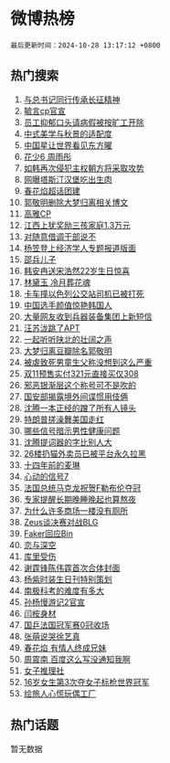 # 微博热榜

`最后更新时间：2024-10-28 13:17:12 +0800`

## 热门搜索

1. [与总书记同行传承长征精神](https://m.weibo.cn/search?containerid=100103type%3D1%26t%3D10%26q%3D%23%E4%B8%8E%E6%80%BB%E4%B9%A6%E8%AE%B0%E5%90%8C%E8%A1%8C%E4%BC%A0%E6%89%BF%E9%95%BF%E5%BE%81%E7%B2%BE%E7%A5%9E%23&stream_entry_id=51&isnewpage=1&extparam=seat%3D1%26cate%3D10103%26stream_entry_id%3D51%26pos%3D0%26filter_type%3Drealtimehot%26q%3D%2523%25E4%25B8%258E%25E6%2580%25BB%25E4%25B9%25A6%25E8%25AE%25B0%25E5%2590%258C%25E8%25A1%258C%25E4%25BC%25A0%25E6%2589%25BF%25E9%2595%25BF%25E5%25BE%2581%25E7%25B2%25BE%25E7%25A5%259E%2523%26dgr%3D0%26c_type%3D51%26display_time%3D1730092631%26pre_seqid%3D173009263137201304411109)
1. [毓言cp官宣](https://m.weibo.cn/search?containerid=100103type%3D1%26t%3D10%26q%3D%23%E6%AF%93%E8%A8%80cp%E5%AE%98%E5%AE%A3%23&stream_entry_id=31&isnewpage=1&extparam=seat%3D1%26realpos%3D1%26stream_entry_id%3D31%26pos%3D0%26lcate%3D5001%26flag%3D1%26band_rank%3D1%26cate%3D5001%26filter_type%3Drealtimehot%26q%3D%2523%25E6%25AF%2593%25E8%25A8%2580cp%25E5%25AE%2598%25E5%25AE%25A3%2523%26dgr%3D0%26c_type%3D31%26display_time%3D1730092631%26pre_seqid%3D173009263137201304411109)
1. [员工抑郁口头请病假被按旷工开除](https://m.weibo.cn/search?containerid=100103type%3D1%26t%3D10%26q%3D%23%E5%91%98%E5%B7%A5%E6%8A%91%E9%83%81%E5%8F%A3%E5%A4%B4%E8%AF%B7%E7%97%85%E5%81%87%E8%A2%AB%E6%8C%89%E6%97%B7%E5%B7%A5%E5%BC%80%E9%99%A4%23&stream_entry_id=31&isnewpage=1&extparam=seat%3D1%26realpos%3D2%26stream_entry_id%3D31%26pos%3D1%26lcate%3D5001%26flag%3D2%26band_rank%3D2%26cate%3D5001%26filter_type%3Drealtimehot%26q%3D%2523%25E5%2591%2598%25E5%25B7%25A5%25E6%258A%2591%25E9%2583%2581%25E5%258F%25A3%25E5%25A4%25B4%25E8%25AF%25B7%25E7%2597%2585%25E5%2581%2587%25E8%25A2%25AB%25E6%258C%2589%25E6%2597%25B7%25E5%25B7%25A5%25E5%25BC%2580%25E9%2599%25A4%2523%26dgr%3D0%26c_type%3D31%26display_time%3D1730092631%26pre_seqid%3D173009263137201304411109)
1. [中式美学与秋景的适配度](https://m.weibo.cn/search?containerid=100103type%3D1%26t%3D10%26q%3D%23%E4%B8%AD%E5%BC%8F%E7%BE%8E%E5%AD%A6%E4%B8%8E%E7%A7%8B%E6%99%AF%E7%9A%84%E9%80%82%E9%85%8D%E5%BA%A6%23&stream_entry_id=31&isnewpage=1&extparam=seat%3D1%26realpos%3D3%26stream_entry_id%3D31%26pos%3D2%26lcate%3D5001%26flag%3D0%26band_rank%3D3%26cate%3D5001%26filter_type%3Drealtimehot%26q%3D%2523%25E4%25B8%25AD%25E5%25BC%258F%25E7%25BE%258E%25E5%25AD%25A6%25E4%25B8%258E%25E7%25A7%258B%25E6%2599%25AF%25E7%259A%2584%25E9%2580%2582%25E9%2585%258D%25E5%25BA%25A6%2523%26dgr%3D0%26c_type%3D31%26display_time%3D1730092631%26pre_seqid%3D173009263137201304411109)
1. [中国星让世界看见东方曜](https://m.weibo.cn/search?containerid=100103type%3D1%26t%3D10%26q%3D%23%E4%B8%AD%E5%9B%BD%E6%98%9F%E8%AE%A9%E4%B8%96%E7%95%8C%E7%9C%8B%E8%A7%81%E4%B8%9C%E6%96%B9%E6%9B%9C%23&stream_entry_id=31&isnewpage=1&extparam=seat%3D1%26adid%3D261032%26cate%3D5001%26topic_ad%3D1%26stream_entry_id%3D31%26pos%3D3%26lcate%3D5001%26band_rank%3D4%26q%3D%2523%25E4%25B8%25AD%25E5%259B%25BD%25E6%2598%259F%25E8%25AE%25A9%25E4%25B8%2596%25E7%2595%258C%25E7%259C%258B%25E8%25A7%2581%25E4%25B8%259C%25E6%2596%25B9%25E6%259B%259C%2523%26filter_type%3Drealtimehot%26is_ad_pos%3D1%26dgr%3D0%26c_type%3D31%26display_time%3D1730092631%26pre_seqid%3D173009263137201304411109)
1. [花少6 周雨彤](https://m.weibo.cn/search?containerid=100103type%3D1%26t%3D10%26q%3D%E8%8A%B1%E5%B0%916+%E5%91%A8%E9%9B%A8%E5%BD%A4&stream_entry_id=31&isnewpage=1&extparam=seat%3D1%26realpos%3D4%26stream_entry_id%3D31%26pos%3D4%26lcate%3D5001%26flag%3D2%26band_rank%3D4%26cate%3D5001%26filter_type%3Drealtimehot%26q%3D%25E8%258A%25B1%25E5%25B0%25916%2520%25E5%2591%25A8%25E9%259B%25A8%25E5%25BD%25A4%26dgr%3D0%26c_type%3D31%26display_time%3D1730092631%26pre_seqid%3D173009263137201304411109)
1. [如韩再次侵犯主权朝方将采取攻势](https://m.weibo.cn/search?containerid=100103type%3D1%26t%3D10%26q%3D%23%E5%A6%82%E9%9F%A9%E5%86%8D%E6%AC%A1%E4%BE%B5%E7%8A%AF%E4%B8%BB%E6%9D%83%E6%9C%9D%E6%96%B9%E5%B0%86%E9%87%87%E5%8F%96%E6%94%BB%E5%8A%BF%23&stream_entry_id=31&isnewpage=1&extparam=seat%3D1%26realpos%3D5%26stream_entry_id%3D31%26pos%3D5%26lcate%3D5001%26flag%3D1%26band_rank%3D5%26cate%3D5001%26filter_type%3Drealtimehot%26q%3D%2523%25E5%25A6%2582%25E9%259F%25A9%25E5%2586%258D%25E6%25AC%25A1%25E4%25BE%25B5%25E7%258A%25AF%25E4%25B8%25BB%25E6%259D%2583%25E6%259C%259D%25E6%2596%25B9%25E5%25B0%2586%25E9%2587%2587%25E5%258F%2596%25E6%2594%25BB%25E5%258A%25BF%2523%26dgr%3D0%26c_type%3D31%26display_time%3D1730092631%26pre_seqid%3D173009263137201304411109)
1. [网曝塔斯汀汉堡吃出生肉](https://m.weibo.cn/search?containerid=100103type%3D1%26t%3D10%26q%3D%23%E7%BD%91%E6%9B%9D%E5%A1%94%E6%96%AF%E6%B1%80%E6%B1%89%E5%A0%A1%E5%90%83%E5%87%BA%E7%94%9F%E8%82%89%23&stream_entry_id=31&isnewpage=1&extparam=seat%3D1%26realpos%3D6%26stream_entry_id%3D31%26pos%3D6%26lcate%3D5001%26flag%3D2%26band_rank%3D6%26cate%3D5001%26filter_type%3Drealtimehot%26q%3D%2523%25E7%25BD%2591%25E6%259B%259D%25E5%25A1%2594%25E6%2596%25AF%25E6%25B1%2580%25E6%25B1%2589%25E5%25A0%25A1%25E5%2590%2583%25E5%2587%25BA%25E7%2594%259F%25E8%2582%2589%2523%26dgr%3D0%26c_type%3D31%26display_time%3D1730092631%26pre_seqid%3D173009263137201304411109)
1. [春花焰超话团建](https://m.weibo.cn/search?containerid=100103type%3D1%26t%3D10%26q%3D%23%E6%98%A5%E8%8A%B1%E7%84%B0%E8%B6%85%E8%AF%9D%E5%9B%A2%E5%BB%BA%23&stream_entry_id=31&isnewpage=1&extparam=seat%3D1%26adid%3D261075%26cate%3D5001%26stream_entry_id%3D31%26pos%3D7%26lcate%3D5001%26band_rank%3D7%26q%3D%2523%25E6%2598%25A5%25E8%258A%25B1%25E7%2584%25B0%25E8%25B6%2585%25E8%25AF%259D%25E5%259B%25A2%25E5%25BB%25BA%2523%26filter_type%3Drealtimehot%26is_ad_pos%3D1%26dgr%3D0%26c_type%3D31%26display_time%3D1730092631%26pre_seqid%3D173009263137201304411109)
1. [郭敬明删除大梦归离相关博文](https://m.weibo.cn/search?containerid=100103type%3D1%26t%3D10%26q%3D%23%E9%83%AD%E6%95%AC%E6%98%8E%E5%88%A0%E9%99%A4%E5%A4%A7%E6%A2%A6%E5%BD%92%E7%A6%BB%E7%9B%B8%E5%85%B3%E5%8D%9A%E6%96%87%23&stream_entry_id=31&isnewpage=1&extparam=seat%3D1%26realpos%3D7%26stream_entry_id%3D31%26pos%3D8%26lcate%3D5001%26flag%3D2%26band_rank%3D7%26cate%3D5001%26filter_type%3Drealtimehot%26q%3D%2523%25E9%2583%25AD%25E6%2595%25AC%25E6%2598%258E%25E5%2588%25A0%25E9%2599%25A4%25E5%25A4%25A7%25E6%25A2%25A6%25E5%25BD%2592%25E7%25A6%25BB%25E7%259B%25B8%25E5%2585%25B3%25E5%258D%259A%25E6%2596%2587%2523%26dgr%3D0%26c_type%3D31%26display_time%3D1730092631%26pre_seqid%3D173009263137201304411109)
1. [高雅CP](https://m.weibo.cn/search?containerid=100103type%3D1%26t%3D10%26q%3D%E9%AB%98%E9%9B%85CP&stream_entry_id=31&isnewpage=1&extparam=seat%3D1%26realpos%3D8%26stream_entry_id%3D31%26pos%3D9%26lcate%3D5001%26flag%3D1%26band_rank%3D8%26cate%3D5001%26filter_type%3Drealtimehot%26q%3D%25E9%25AB%2598%25E9%259B%2585CP%26dgr%3D0%26c_type%3D31%26display_time%3D1730092631%26pre_seqid%3D173009263137201304411109)
1. [江西上犹奖励三孩家庭1.3万元](https://m.weibo.cn/search?containerid=100103type%3D1%26t%3D10%26q%3D%23%E6%B1%9F%E8%A5%BF%E4%B8%8A%E7%8A%B9%E5%A5%96%E5%8A%B1%E4%B8%89%E5%AD%A9%E5%AE%B6%E5%BA%AD1.3%E4%B8%87%E5%85%83%23&stream_entry_id=31&isnewpage=1&extparam=seat%3D1%26realpos%3D9%26stream_entry_id%3D31%26pos%3D10%26lcate%3D5001%26flag%3D1%26band_rank%3D9%26cate%3D5001%26filter_type%3Drealtimehot%26q%3D%2523%25E6%25B1%259F%25E8%25A5%25BF%25E4%25B8%258A%25E7%258A%25B9%25E5%25A5%2596%25E5%258A%25B1%25E4%25B8%2589%25E5%25AD%25A9%25E5%25AE%25B6%25E5%25BA%25AD1.3%25E4%25B8%2587%25E5%2585%2583%2523%26dgr%3D0%26c_type%3D31%26display_time%3D1730092631%26pre_seqid%3D173009263137201304411109)
1. [对随意借调干部说不](https://m.weibo.cn/search?containerid=100103type%3D1%26t%3D10%26q%3D%23%E5%AF%B9%E9%9A%8F%E6%84%8F%E5%80%9F%E8%B0%83%E5%B9%B2%E9%83%A8%E8%AF%B4%E4%B8%8D%23&stream_entry_id=31&isnewpage=1&extparam=seat%3D1%26realpos%3D10%26stream_entry_id%3D31%26pos%3D11%26lcate%3D5001%26flag%3D1%26band_rank%3D10%26cate%3D5001%26filter_type%3Drealtimehot%26q%3D%2523%25E5%25AF%25B9%25E9%259A%258F%25E6%2584%258F%25E5%2580%259F%25E8%25B0%2583%25E5%25B9%25B2%25E9%2583%25A8%25E8%25AF%25B4%25E4%25B8%258D%2523%26dgr%3D0%26c_type%3D31%26display_time%3D1730092631%26pre_seqid%3D173009263137201304411109)
1. [杨笠登上经济学人专题报道版面](https://m.weibo.cn/search?containerid=100103type%3D1%26t%3D10%26q%3D%23%E6%9D%A8%E7%AC%A0%E7%99%BB%E4%B8%8A%E7%BB%8F%E6%B5%8E%E5%AD%A6%E4%BA%BA%E4%B8%93%E9%A2%98%E6%8A%A5%E9%81%93%E7%89%88%E9%9D%A2%23&stream_entry_id=31&isnewpage=1&extparam=seat%3D1%26realpos%3D11%26stream_entry_id%3D31%26pos%3D12%26lcate%3D5001%26flag%3D1%26band_rank%3D11%26cate%3D5001%26filter_type%3Drealtimehot%26q%3D%2523%25E6%259D%25A8%25E7%25AC%25A0%25E7%2599%25BB%25E4%25B8%258A%25E7%25BB%258F%25E6%25B5%258E%25E5%25AD%25A6%25E4%25BA%25BA%25E4%25B8%2593%25E9%25A2%2598%25E6%258A%25A5%25E9%2581%2593%25E7%2589%2588%25E9%259D%25A2%2523%26dgr%3D0%26c_type%3D31%26display_time%3D1730092631%26pre_seqid%3D173009263137201304411109)
1. [邵兵儿子](https://m.weibo.cn/search?containerid=100103type%3D1%26t%3D10%26q%3D%E9%82%B5%E5%85%B5%E5%84%BF%E5%AD%90&stream_entry_id=31&isnewpage=1&extparam=seat%3D1%26realpos%3D12%26stream_entry_id%3D31%26pos%3D13%26lcate%3D5001%26flag%3D2%26band_rank%3D12%26cate%3D5001%26filter_type%3Drealtimehot%26q%3D%25E9%2582%25B5%25E5%2585%25B5%25E5%2584%25BF%25E5%25AD%2590%26dgr%3D0%26c_type%3D31%26display_time%3D1730092631%26pre_seqid%3D173009263137201304411109)
1. [韩安冉送宋浩然22岁生日惊喜](https://m.weibo.cn/search?containerid=100103type%3D1%26t%3D10%26q%3D%23%E9%9F%A9%E5%AE%89%E5%86%89%E9%80%81%E5%AE%8B%E6%B5%A9%E7%84%B622%E5%B2%81%E7%94%9F%E6%97%A5%E6%83%8A%E5%96%9C%23&stream_entry_id=31&isnewpage=1&extparam=seat%3D1%26realpos%3D13%26stream_entry_id%3D31%26pos%3D14%26lcate%3D5001%26flag%3D0%26band_rank%3D13%26cate%3D5001%26filter_type%3Drealtimehot%26q%3D%2523%25E9%259F%25A9%25E5%25AE%2589%25E5%2586%2589%25E9%2580%2581%25E5%25AE%258B%25E6%25B5%25A9%25E7%2584%25B622%25E5%25B2%2581%25E7%2594%259F%25E6%2597%25A5%25E6%2583%258A%25E5%2596%259C%2523%26dgr%3D0%26c_type%3D31%26display_time%3D1730092631%26pre_seqid%3D173009263137201304411109)
1. [林黛玉 冷月葬花魂](https://m.weibo.cn/search?containerid=100103type%3D1%26t%3D10%26q%3D%E6%9E%97%E9%BB%9B%E7%8E%89+%E5%86%B7%E6%9C%88%E8%91%AC%E8%8A%B1%E9%AD%82&stream_entry_id=31&isnewpage=1&extparam=seat%3D1%26realpos%3D14%26stream_entry_id%3D31%26pos%3D15%26lcate%3D5001%26flag%3D0%26band_rank%3D14%26cate%3D5001%26filter_type%3Drealtimehot%26q%3D%25E6%259E%2597%25E9%25BB%259B%25E7%258E%2589%2520%25E5%2586%25B7%25E6%259C%2588%25E8%2591%25AC%25E8%258A%25B1%25E9%25AD%2582%26dgr%3D0%26c_type%3D31%26display_time%3D1730092631%26pre_seqid%3D173009263137201304411109)
1. [卡车撞以色列公交站司机已被打死](https://m.weibo.cn/search?containerid=100103type%3D1%26t%3D10%26q%3D%23%E5%8D%A1%E8%BD%A6%E6%92%9E%E4%BB%A5%E8%89%B2%E5%88%97%E5%85%AC%E4%BA%A4%E7%AB%99%E5%8F%B8%E6%9C%BA%E5%B7%B2%E8%A2%AB%E6%89%93%E6%AD%BB%23&stream_entry_id=31&isnewpage=1&extparam=seat%3D1%26realpos%3D15%26stream_entry_id%3D31%26pos%3D16%26lcate%3D5001%26flag%3D0%26band_rank%3D15%26cate%3D5001%26filter_type%3Drealtimehot%26q%3D%2523%25E5%258D%25A1%25E8%25BD%25A6%25E6%2592%259E%25E4%25BB%25A5%25E8%2589%25B2%25E5%2588%2597%25E5%2585%25AC%25E4%25BA%25A4%25E7%25AB%2599%25E5%258F%25B8%25E6%259C%25BA%25E5%25B7%25B2%25E8%25A2%25AB%25E6%2589%2593%25E6%25AD%25BB%2523%26dgr%3D0%26c_type%3D31%26display_time%3D1730092631%26pre_seqid%3D173009263137201304411109)
1. [中国选手颜值惊艳韩国人](https://m.weibo.cn/search?containerid=100103type%3D1%26t%3D10%26q%3D%E4%B8%AD%E5%9B%BD%E9%80%89%E6%89%8B%E9%A2%9C%E5%80%BC%E6%83%8A%E8%89%B3%E9%9F%A9%E5%9B%BD%E4%BA%BA&stream_entry_id=31&isnewpage=1&extparam=seat%3D1%26realpos%3D16%26stream_entry_id%3D31%26pos%3D17%26lcate%3D5001%26flag%3D0%26band_rank%3D16%26cate%3D5001%26filter_type%3Drealtimehot%26q%3D%25E4%25B8%25AD%25E5%259B%25BD%25E9%2580%2589%25E6%2589%258B%25E9%25A2%259C%25E5%2580%25BC%25E6%2583%258A%25E8%2589%25B3%25E9%259F%25A9%25E5%259B%25BD%25E4%25BA%25BA%26dgr%3D0%26c_type%3D31%26display_time%3D1730092631%26pre_seqid%3D173009263137201304411109)
1. [大量网友收到兵器装备集团上新短信](https://m.weibo.cn/search?containerid=100103type%3D1%26t%3D10%26q%3D%23%E5%A4%A7%E9%87%8F%E7%BD%91%E5%8F%8B%E6%94%B6%E5%88%B0%E5%85%B5%E5%99%A8%E8%A3%85%E5%A4%87%E9%9B%86%E5%9B%A2%E4%B8%8A%E6%96%B0%E7%9F%AD%E4%BF%A1%23&stream_entry_id=31&isnewpage=1&extparam=seat%3D1%26realpos%3D17%26stream_entry_id%3D31%26pos%3D18%26lcate%3D5001%26flag%3D0%26band_rank%3D17%26cate%3D5001%26filter_type%3Drealtimehot%26q%3D%2523%25E5%25A4%25A7%25E9%2587%258F%25E7%25BD%2591%25E5%258F%258B%25E6%2594%25B6%25E5%2588%25B0%25E5%2585%25B5%25E5%2599%25A8%25E8%25A3%2585%25E5%25A4%2587%25E9%259B%2586%25E5%259B%25A2%25E4%25B8%258A%25E6%2596%25B0%25E7%259F%25AD%25E4%25BF%25A1%2523%26dgr%3D0%26c_type%3D31%26display_time%3D1730092631%26pre_seqid%3D173009263137201304411109)
1. [汪苏泷跳了APT](https://m.weibo.cn/search?containerid=100103type%3D1%26t%3D10%26q%3D%23%E6%B1%AA%E8%8B%8F%E6%B3%B7%E8%B7%B3%E4%BA%86APT%23&stream_entry_id=31&isnewpage=1&extparam=seat%3D1%26realpos%3D18%26stream_entry_id%3D31%26pos%3D19%26lcate%3D5001%26flag%3D1%26band_rank%3D18%26cate%3D5001%26filter_type%3Drealtimehot%26q%3D%2523%25E6%25B1%25AA%25E8%258B%258F%25E6%25B3%25B7%25E8%25B7%25B3%25E4%25BA%2586APT%2523%26dgr%3D0%26c_type%3D31%26display_time%3D1730092631%26pre_seqid%3D173009263137201304411109)
1. [一起听听陕北的壮阔之声](https://m.weibo.cn/search?containerid=100103type%3D1%26t%3D10%26q%3D%23%E4%B8%80%E8%B5%B7%E5%90%AC%E5%90%AC%E9%99%95%E5%8C%97%E7%9A%84%E5%A3%AE%E9%98%94%E4%B9%8B%E5%A3%B0%23&stream_entry_id=31&isnewpage=1&extparam=seat%3D1%26adid%3D260405%26realpos%3D19%26stream_entry_id%3D31%26pos%3D20%26lcate%3D5001%26flag%3D0%26band_rank%3D19%26cate%3D5001%26filter_type%3Drealtimehot%26q%3D%2523%25E4%25B8%2580%25E8%25B5%25B7%25E5%2590%25AC%25E5%2590%25AC%25E9%2599%2595%25E5%258C%2597%25E7%259A%2584%25E5%25A3%25AE%25E9%2598%2594%25E4%25B9%258B%25E5%25A3%25B0%2523%26dgr%3D0%26c_type%3D31%26display_time%3D1730092631%26pre_seqid%3D173009263137201304411109)
1. [大梦归离豆瓣除名郭敬明](https://m.weibo.cn/search?containerid=100103type%3D1%26t%3D10%26q%3D%23%E5%A4%A7%E6%A2%A6%E5%BD%92%E7%A6%BB%E8%B1%86%E7%93%A3%E9%99%A4%E5%90%8D%E9%83%AD%E6%95%AC%E6%98%8E%23&stream_entry_id=31&isnewpage=1&extparam=seat%3D1%26realpos%3D20%26stream_entry_id%3D31%26pos%3D21%26lcate%3D5001%26flag%3D0%26band_rank%3D20%26cate%3D5001%26filter_type%3Drealtimehot%26q%3D%2523%25E5%25A4%25A7%25E6%25A2%25A6%25E5%25BD%2592%25E7%25A6%25BB%25E8%25B1%2586%25E7%2593%25A3%25E9%2599%25A4%25E5%2590%258D%25E9%2583%25AD%25E6%2595%25AC%25E6%2598%258E%2523%26dgr%3D0%26c_type%3D31%26display_time%3D1730092631%26pre_seqid%3D173009263137201304411109)
1. [被虐致死男童生父称没想到这么严重](https://m.weibo.cn/search?containerid=100103type%3D1%26t%3D10%26q%3D%23%E8%A2%AB%E8%99%90%E8%87%B4%E6%AD%BB%E7%94%B7%E7%AB%A5%E7%94%9F%E7%88%B6%E7%A7%B0%E6%B2%A1%E6%83%B3%E5%88%B0%E8%BF%99%E4%B9%88%E4%B8%A5%E9%87%8D%23&stream_entry_id=31&isnewpage=1&extparam=seat%3D1%26realpos%3D21%26stream_entry_id%3D31%26pos%3D22%26lcate%3D5001%26flag%3D1%26band_rank%3D21%26cate%3D5001%26filter_type%3Drealtimehot%26q%3D%2523%25E8%25A2%25AB%25E8%2599%2590%25E8%2587%25B4%25E6%25AD%25BB%25E7%2594%25B7%25E7%25AB%25A5%25E7%2594%259F%25E7%2588%25B6%25E7%25A7%25B0%25E6%25B2%25A1%25E6%2583%25B3%25E5%2588%25B0%25E8%25BF%2599%25E4%25B9%2588%25E4%25B8%25A5%25E9%2587%258D%2523%26dgr%3D0%26c_type%3D31%26display_time%3D1730092631%26pre_seqid%3D173009263137201304411109)
1. [双11预售实付321元直接买仅308](https://m.weibo.cn/search?containerid=100103type%3D1%26t%3D10%26q%3D%23%E5%8F%8C11%E9%A2%84%E5%94%AE%E5%AE%9E%E4%BB%98321%E5%85%83%E7%9B%B4%E6%8E%A5%E4%B9%B0%E4%BB%85308%23&stream_entry_id=31&isnewpage=1&extparam=seat%3D1%26realpos%3D22%26stream_entry_id%3D31%26pos%3D23%26lcate%3D5001%26flag%3D1%26band_rank%3D22%26cate%3D5001%26filter_type%3Drealtimehot%26q%3D%2523%25E5%258F%258C11%25E9%25A2%2584%25E5%2594%25AE%25E5%25AE%259E%25E4%25BB%2598321%25E5%2585%2583%25E7%259B%25B4%25E6%258E%25A5%25E4%25B9%25B0%25E4%25BB%2585308%2523%26dgr%3D0%26c_type%3D31%26display_time%3D1730092631%26pre_seqid%3D173009263137201304411109)
1. [邪恶银渐层这个称号可不是吹的](https://m.weibo.cn/search?containerid=100103type%3D1%26t%3D10%26q%3D%E9%82%AA%E6%81%B6%E9%93%B6%E6%B8%90%E5%B1%82%E8%BF%99%E4%B8%AA%E7%A7%B0%E5%8F%B7%E5%8F%AF%E4%B8%8D%E6%98%AF%E5%90%B9%E7%9A%84&stream_entry_id=31&isnewpage=1&extparam=seat%3D1%26realpos%3D23%26stream_entry_id%3D31%26pos%3D24%26lcate%3D5001%26flag%3D1%26band_rank%3D23%26cate%3D5001%26filter_type%3Drealtimehot%26q%3D%25E9%2582%25AA%25E6%2581%25B6%25E9%2593%25B6%25E6%25B8%2590%25E5%25B1%2582%25E8%25BF%2599%25E4%25B8%25AA%25E7%25A7%25B0%25E5%258F%25B7%25E5%258F%25AF%25E4%25B8%258D%25E6%2598%25AF%25E5%2590%25B9%25E7%259A%2584%26dgr%3D0%26c_type%3D31%26display_time%3D1730092631%26pre_seqid%3D173009263137201304411109)
1. [国安部揭露境外间谍惯用伎俩](https://m.weibo.cn/search?containerid=100103type%3D1%26t%3D10%26q%3D%23%E5%9B%BD%E5%AE%89%E9%83%A8%E6%8F%AD%E9%9C%B2%E5%A2%83%E5%A4%96%E9%97%B4%E8%B0%8D%E6%83%AF%E7%94%A8%E4%BC%8E%E4%BF%A9%23&stream_entry_id=31&isnewpage=1&extparam=seat%3D1%26realpos%3D24%26stream_entry_id%3D31%26pos%3D25%26lcate%3D5001%26flag%3D1%26band_rank%3D24%26cate%3D5001%26filter_type%3Drealtimehot%26q%3D%2523%25E5%259B%25BD%25E5%25AE%2589%25E9%2583%25A8%25E6%258F%25AD%25E9%259C%25B2%25E5%25A2%2583%25E5%25A4%2596%25E9%2597%25B4%25E8%25B0%258D%25E6%2583%25AF%25E7%2594%25A8%25E4%25BC%258E%25E4%25BF%25A9%2523%26dgr%3D0%26c_type%3D31%26display_time%3D1730092631%26pre_seqid%3D173009263137201304411109)
1. [沈腾一本正经的蹭了所有人镜头](https://m.weibo.cn/search?containerid=100103type%3D1%26t%3D10%26q%3D%23%E6%B2%88%E8%85%BE%E4%B8%80%E6%9C%AC%E6%AD%A3%E7%BB%8F%E7%9A%84%E8%B9%AD%E4%BA%86%E6%89%80%E6%9C%89%E4%BA%BA%E9%95%9C%E5%A4%B4%23&stream_entry_id=31&isnewpage=1&extparam=seat%3D1%26realpos%3D25%26stream_entry_id%3D31%26pos%3D26%26lcate%3D5001%26flag%3D1%26band_rank%3D25%26cate%3D5001%26filter_type%3Drealtimehot%26q%3D%2523%25E6%25B2%2588%25E8%2585%25BE%25E4%25B8%2580%25E6%259C%25AC%25E6%25AD%25A3%25E7%25BB%258F%25E7%259A%2584%25E8%25B9%25AD%25E4%25BA%2586%25E6%2589%2580%25E6%259C%2589%25E4%25BA%25BA%25E9%2595%259C%25E5%25A4%25B4%2523%26dgr%3D0%26c_type%3D31%26display_time%3D1730092631%26pre_seqid%3D173009263137201304411109)
1. [特朗普搓澡舞美国走红](https://m.weibo.cn/search?containerid=100103type%3D1%26t%3D10%26q%3D%23%E7%89%B9%E6%9C%97%E6%99%AE%E6%90%93%E6%BE%A1%E8%88%9E%E7%BE%8E%E5%9B%BD%E8%B5%B0%E7%BA%A2%23&stream_entry_id=31&isnewpage=1&extparam=seat%3D1%26realpos%3D26%26stream_entry_id%3D31%26pos%3D27%26lcate%3D5001%26flag%3D1%26band_rank%3D26%26cate%3D5001%26filter_type%3Drealtimehot%26q%3D%2523%25E7%2589%25B9%25E6%259C%2597%25E6%2599%25AE%25E6%2590%2593%25E6%25BE%25A1%25E8%2588%259E%25E7%25BE%258E%25E5%259B%25BD%25E8%25B5%25B0%25E7%25BA%25A2%2523%26dgr%3D0%26c_type%3D31%26display_time%3D1730092631%26pre_seqid%3D173009263137201304411109)
1. [哪些信号暗示男性健康问题](https://m.weibo.cn/search?containerid=100103type%3D1%26t%3D10%26q%3D%23%E5%93%AA%E4%BA%9B%E4%BF%A1%E5%8F%B7%E6%9A%97%E7%A4%BA%E7%94%B7%E6%80%A7%E5%81%A5%E5%BA%B7%E9%97%AE%E9%A2%98%23&stream_entry_id=31&isnewpage=1&extparam=seat%3D1%26realpos%3D27%26stream_entry_id%3D31%26pos%3D28%26lcate%3D5001%26flag%3D1%26band_rank%3D27%26cate%3D5001%26filter_type%3Drealtimehot%26q%3D%2523%25E5%2593%25AA%25E4%25BA%259B%25E4%25BF%25A1%25E5%258F%25B7%25E6%259A%2597%25E7%25A4%25BA%25E7%2594%25B7%25E6%2580%25A7%25E5%2581%25A5%25E5%25BA%25B7%25E9%2597%25AE%25E9%25A2%2598%2523%26dgr%3D0%26c_type%3D31%26display_time%3D1730092631%26pre_seqid%3D173009263137201304411109)
1. [沈腾提词器的字比别人大](https://m.weibo.cn/search?containerid=100103type%3D1%26t%3D10%26q%3D%23%E6%B2%88%E8%85%BE%E6%8F%90%E8%AF%8D%E5%99%A8%E7%9A%84%E5%AD%97%E6%AF%94%E5%88%AB%E4%BA%BA%E5%A4%A7%23&stream_entry_id=31&isnewpage=1&extparam=seat%3D1%26realpos%3D28%26stream_entry_id%3D31%26pos%3D29%26lcate%3D5001%26flag%3D0%26band_rank%3D28%26cate%3D5001%26filter_type%3Drealtimehot%26q%3D%2523%25E6%25B2%2588%25E8%2585%25BE%25E6%258F%2590%25E8%25AF%258D%25E5%2599%25A8%25E7%259A%2584%25E5%25AD%2597%25E6%25AF%2594%25E5%2588%25AB%25E4%25BA%25BA%25E5%25A4%25A7%2523%26dgr%3D0%26c_type%3D31%26display_time%3D1730092631%26pre_seqid%3D173009263137201304411109)
1. [26楼扔猫外卖员已被平台永久拉黑](https://m.weibo.cn/search?containerid=100103type%3D1%26t%3D10%26q%3D%2326%E6%A5%BC%E6%89%94%E7%8C%AB%E5%A4%96%E5%8D%96%E5%91%98%E5%B7%B2%E8%A2%AB%E5%B9%B3%E5%8F%B0%E6%B0%B8%E4%B9%85%E6%8B%89%E9%BB%91%23&stream_entry_id=31&isnewpage=1&extparam=seat%3D1%26realpos%3D29%26stream_entry_id%3D31%26pos%3D30%26lcate%3D5001%26flag%3D0%26band_rank%3D29%26cate%3D5001%26filter_type%3Drealtimehot%26q%3D%252326%25E6%25A5%25BC%25E6%2589%2594%25E7%258C%25AB%25E5%25A4%2596%25E5%258D%2596%25E5%2591%2598%25E5%25B7%25B2%25E8%25A2%25AB%25E5%25B9%25B3%25E5%258F%25B0%25E6%25B0%25B8%25E4%25B9%2585%25E6%258B%2589%25E9%25BB%2591%2523%26dgr%3D0%26c_type%3D31%26display_time%3D1730092631%26pre_seqid%3D173009263137201304411109)
1. [十四年前的麦琳](https://m.weibo.cn/search?containerid=100103type%3D1%26t%3D10%26q%3D%E5%8D%81%E5%9B%9B%E5%B9%B4%E5%89%8D%E7%9A%84%E9%BA%A6%E7%90%B3&stream_entry_id=31&isnewpage=1&extparam=seat%3D1%26realpos%3D30%26stream_entry_id%3D31%26pos%3D31%26lcate%3D5001%26flag%3D0%26band_rank%3D30%26cate%3D5001%26filter_type%3Drealtimehot%26q%3D%25E5%258D%2581%25E5%259B%259B%25E5%25B9%25B4%25E5%2589%258D%25E7%259A%2584%25E9%25BA%25A6%25E7%2590%25B3%26dgr%3D0%26c_type%3D31%26display_time%3D1730092631%26pre_seqid%3D173009263137201304411109)
1. [心动的信号7](https://m.weibo.cn/search?containerid=100103type%3D1%26t%3D10%26q%3D%E5%BF%83%E5%8A%A8%E7%9A%84%E4%BF%A1%E5%8F%B77&stream_entry_id=31&isnewpage=1&extparam=seat%3D1%26realpos%3D31%26stream_entry_id%3D31%26pos%3D32%26lcate%3D5001%26flag%3D1%26band_rank%3D31%26cate%3D5001%26filter_type%3Drealtimehot%26q%3D%25E5%25BF%2583%25E5%258A%25A8%25E7%259A%2584%25E4%25BF%25A1%25E5%258F%25B77%26dgr%3D0%26c_type%3D31%26display_time%3D1730092631%26pre_seqid%3D173009263137201304411109)
1. [法国总统马克龙祝贺F勒布伦夺冠](https://m.weibo.cn/search?containerid=100103type%3D1%26t%3D10%26q%3D%23%E6%B3%95%E5%9B%BD%E6%80%BB%E7%BB%9F%E9%A9%AC%E5%85%8B%E9%BE%99%E7%A5%9D%E8%B4%BAF%E5%8B%92%E5%B8%83%E4%BC%A6%E5%A4%BA%E5%86%A0%23&stream_entry_id=31&isnewpage=1&extparam=seat%3D1%26realpos%3D32%26stream_entry_id%3D31%26pos%3D33%26lcate%3D5001%26flag%3D1%26band_rank%3D32%26cate%3D5001%26filter_type%3Drealtimehot%26q%3D%2523%25E6%25B3%2595%25E5%259B%25BD%25E6%2580%25BB%25E7%25BB%259F%25E9%25A9%25AC%25E5%2585%258B%25E9%25BE%2599%25E7%25A5%259D%25E8%25B4%25BAF%25E5%258B%2592%25E5%25B8%2583%25E4%25BC%25A6%25E5%25A4%25BA%25E5%2586%25A0%2523%26dgr%3D0%26c_type%3D31%26display_time%3D1730092631%26pre_seqid%3D173009263137201304411109)
1. [专家提醒长期晚睡晚起也算熬夜](https://m.weibo.cn/search?containerid=100103type%3D1%26t%3D10%26q%3D%23%E4%B8%93%E5%AE%B6%E6%8F%90%E9%86%92%E9%95%BF%E6%9C%9F%E6%99%9A%E7%9D%A1%E6%99%9A%E8%B5%B7%E4%B9%9F%E7%AE%97%E7%86%AC%E5%A4%9C%23&stream_entry_id=31&isnewpage=1&extparam=seat%3D1%26realpos%3D33%26stream_entry_id%3D31%26pos%3D34%26lcate%3D5001%26flag%3D0%26band_rank%3D33%26cate%3D5001%26filter_type%3Drealtimehot%26q%3D%2523%25E4%25B8%2593%25E5%25AE%25B6%25E6%258F%2590%25E9%2586%2592%25E9%2595%25BF%25E6%259C%259F%25E6%2599%259A%25E7%259D%25A1%25E6%2599%259A%25E8%25B5%25B7%25E4%25B9%259F%25E7%25AE%2597%25E7%2586%25AC%25E5%25A4%259C%2523%26dgr%3D0%26c_type%3D31%26display_time%3D1730092631%26pre_seqid%3D173009263137201304411109)
1. [为什么许多商场一楼没有厕所](https://m.weibo.cn/search?containerid=100103type%3D1%26t%3D10%26q%3D%23%E4%B8%BA%E4%BB%80%E4%B9%88%E8%AE%B8%E5%A4%9A%E5%95%86%E5%9C%BA%E4%B8%80%E6%A5%BC%E6%B2%A1%E6%9C%89%E5%8E%95%E6%89%80%23&stream_entry_id=31&isnewpage=1&extparam=seat%3D1%26realpos%3D34%26stream_entry_id%3D31%26pos%3D35%26lcate%3D5001%26flag%3D0%26band_rank%3D34%26cate%3D5001%26filter_type%3Drealtimehot%26q%3D%2523%25E4%25B8%25BA%25E4%25BB%2580%25E4%25B9%2588%25E8%25AE%25B8%25E5%25A4%259A%25E5%2595%2586%25E5%259C%25BA%25E4%25B8%2580%25E6%25A5%25BC%25E6%25B2%25A1%25E6%259C%2589%25E5%258E%2595%25E6%2589%2580%2523%26dgr%3D0%26c_type%3D31%26display_time%3D1730092631%26pre_seqid%3D173009263137201304411109)
1. [Zeus谈决赛对战BLG](https://m.weibo.cn/search?containerid=100103type%3D1%26t%3D10%26q%3D%23Zeus%E8%B0%88%E5%86%B3%E8%B5%9B%E5%AF%B9%E6%88%98BLG%23&stream_entry_id=31&isnewpage=1&extparam=seat%3D1%26realpos%3D35%26stream_entry_id%3D31%26pos%3D36%26lcate%3D5001%26flag%3D1%26band_rank%3D35%26cate%3D5001%26filter_type%3Drealtimehot%26q%3D%2523Zeus%25E8%25B0%2588%25E5%2586%25B3%25E8%25B5%259B%25E5%25AF%25B9%25E6%2588%2598BLG%2523%26dgr%3D0%26c_type%3D31%26display_time%3D1730092631%26pre_seqid%3D173009263137201304411109)
1. [Faker回应Bin](https://m.weibo.cn/search?containerid=100103type%3D1%26t%3D10%26q%3D%23Faker%E5%9B%9E%E5%BA%94Bin%23&stream_entry_id=31&isnewpage=1&extparam=seat%3D1%26realpos%3D36%26stream_entry_id%3D31%26pos%3D37%26lcate%3D5001%26flag%3D0%26band_rank%3D36%26cate%3D5001%26filter_type%3Drealtimehot%26q%3D%2523Faker%25E5%259B%259E%25E5%25BA%2594Bin%2523%26dgr%3D0%26c_type%3D31%26display_time%3D1730092631%26pre_seqid%3D173009263137201304411109)
1. [恋与深空](https://m.weibo.cn/search?containerid=100103type%3D1%26t%3D10%26q%3D%E6%81%8B%E4%B8%8E%E6%B7%B1%E7%A9%BA&stream_entry_id=31&isnewpage=1&extparam=seat%3D1%26realpos%3D37%26stream_entry_id%3D31%26pos%3D38%26lcate%3D5001%26flag%3D0%26band_rank%3D37%26cate%3D5001%26filter_type%3Drealtimehot%26q%3D%25E6%2581%258B%25E4%25B8%258E%25E6%25B7%25B1%25E7%25A9%25BA%26dgr%3D0%26c_type%3D31%26display_time%3D1730092631%26pre_seqid%3D173009263137201304411109)
1. [库里受伤](https://m.weibo.cn/search?containerid=100103type%3D1%26t%3D10%26q%3D%23%E5%BA%93%E9%87%8C%E5%8F%97%E4%BC%A4%23&stream_entry_id=31&isnewpage=1&extparam=seat%3D1%26realpos%3D38%26stream_entry_id%3D31%26pos%3D39%26lcate%3D5001%26flag%3D0%26band_rank%3D38%26cate%3D5001%26filter_type%3Drealtimehot%26q%3D%2523%25E5%25BA%2593%25E9%2587%258C%25E5%258F%2597%25E4%25BC%25A4%2523%26dgr%3D0%26c_type%3D31%26display_time%3D1730092631%26pre_seqid%3D173009263137201304411109)
1. [谢霆锋陈伟霆首次合体封面](https://m.weibo.cn/search?containerid=100103type%3D1%26t%3D10%26q%3D%23%E8%B0%A2%E9%9C%86%E9%94%8B%E9%99%88%E4%BC%9F%E9%9C%86%E9%A6%96%E6%AC%A1%E5%90%88%E4%BD%93%E5%B0%81%E9%9D%A2%23&stream_entry_id=31&isnewpage=1&extparam=seat%3D1%26realpos%3D39%26stream_entry_id%3D31%26pos%3D40%26lcate%3D5001%26flag%3D1%26band_rank%3D39%26cate%3D5001%26filter_type%3Drealtimehot%26q%3D%2523%25E8%25B0%25A2%25E9%259C%2586%25E9%2594%258B%25E9%2599%2588%25E4%25BC%259F%25E9%259C%2586%25E9%25A6%2596%25E6%25AC%25A1%25E5%2590%2588%25E4%25BD%2593%25E5%25B0%2581%25E9%259D%25A2%2523%26dgr%3D0%26c_type%3D31%26display_time%3D1730092631%26pre_seqid%3D173009263137201304411109)
1. [杨紫时装生日刊特别策划](https://m.weibo.cn/search?containerid=100103type%3D1%26t%3D10%26q%3D%23%E6%9D%A8%E7%B4%AB%E6%97%B6%E8%A3%85%E7%94%9F%E6%97%A5%E5%88%8A%E7%89%B9%E5%88%AB%E7%AD%96%E5%88%92%23&stream_entry_id=31&isnewpage=1&extparam=seat%3D1%26realpos%3D40%26stream_entry_id%3D31%26pos%3D41%26lcate%3D5001%26flag%3D1%26band_rank%3D40%26cate%3D5001%26filter_type%3Drealtimehot%26q%3D%2523%25E6%259D%25A8%25E7%25B4%25AB%25E6%2597%25B6%25E8%25A3%2585%25E7%2594%259F%25E6%2597%25A5%25E5%2588%258A%25E7%2589%25B9%25E5%2588%25AB%25E7%25AD%2596%25E5%2588%2592%2523%26dgr%3D0%26c_type%3D31%26display_time%3D1730092631%26pre_seqid%3D173009263137201304411109)
1. [南极科考的难度有多大](https://m.weibo.cn/search?containerid=100103type%3D1%26t%3D10%26q%3D%E5%8D%97%E6%9E%81%E7%A7%91%E8%80%83%E7%9A%84%E9%9A%BE%E5%BA%A6%E6%9C%89%E5%A4%9A%E5%A4%A7&stream_entry_id=31&isnewpage=1&extparam=seat%3D1%26adid%3D261147%26realpos%3D41%26stream_entry_id%3D31%26pos%3D42%26lcate%3D5001%26flag%3D0%26band_rank%3D41%26cate%3D5001%26filter_type%3Drealtimehot%26q%3D%25E5%258D%2597%25E6%259E%2581%25E7%25A7%2591%25E8%2580%2583%25E7%259A%2584%25E9%259A%25BE%25E5%25BA%25A6%25E6%259C%2589%25E5%25A4%259A%25E5%25A4%25A7%26dgr%3D0%26c_type%3D31%26display_time%3D1730092631%26pre_seqid%3D173009263137201304411109)
1. [孙杨慢游记2官宣](https://m.weibo.cn/search?containerid=100103type%3D1%26t%3D10%26q%3D%23%E5%AD%99%E6%9D%A8%E6%85%A2%E6%B8%B8%E8%AE%B02%E5%AE%98%E5%AE%A3%23&stream_entry_id=31&isnewpage=1&extparam=seat%3D1%26realpos%3D42%26stream_entry_id%3D31%26pos%3D43%26lcate%3D5001%26flag%3D1%26band_rank%3D42%26cate%3D5001%26filter_type%3Drealtimehot%26q%3D%2523%25E5%25AD%2599%25E6%259D%25A8%25E6%2585%25A2%25E6%25B8%25B8%25E8%25AE%25B02%25E5%25AE%2598%25E5%25AE%25A3%2523%26dgr%3D0%26c_type%3D31%26display_time%3D1730092631%26pre_seqid%3D173009263137201304411109)
1. [闫桉身材](https://m.weibo.cn/search?containerid=100103type%3D1%26t%3D10%26q%3D%E9%97%AB%E6%A1%89%E8%BA%AB%E6%9D%90&stream_entry_id=31&isnewpage=1&extparam=seat%3D1%26realpos%3D43%26stream_entry_id%3D31%26pos%3D44%26lcate%3D5001%26flag%3D0%26band_rank%3D43%26cate%3D5001%26filter_type%3Drealtimehot%26q%3D%25E9%2597%25AB%25E6%25A1%2589%25E8%25BA%25AB%25E6%259D%2590%26dgr%3D0%26c_type%3D31%26display_time%3D1730092631%26pre_seqid%3D173009263137201304411109)
1. [国乒法国冠军赛0冠收场](https://m.weibo.cn/search?containerid=100103type%3D1%26t%3D10%26q%3D%23%E5%9B%BD%E4%B9%92%E6%B3%95%E5%9B%BD%E5%86%A0%E5%86%9B%E8%B5%9B0%E5%86%A0%E6%94%B6%E5%9C%BA%23&stream_entry_id=31&isnewpage=1&extparam=seat%3D1%26realpos%3D44%26stream_entry_id%3D31%26pos%3D45%26lcate%3D5001%26flag%3D0%26band_rank%3D44%26cate%3D5001%26filter_type%3Drealtimehot%26q%3D%2523%25E5%259B%25BD%25E4%25B9%2592%25E6%25B3%2595%25E5%259B%25BD%25E5%2586%25A0%25E5%2586%259B%25E8%25B5%259B0%25E5%2586%25A0%25E6%2594%25B6%25E5%259C%25BA%2523%26dgr%3D0%26c_type%3D31%26display_time%3D1730092631%26pre_seqid%3D173009263137201304411109)
1. [张萌说哭徐艺真](https://m.weibo.cn/search?containerid=100103type%3D1%26t%3D10%26q%3D%E5%BC%A0%E8%90%8C%E8%AF%B4%E5%93%AD%E5%BE%90%E8%89%BA%E7%9C%9F&stream_entry_id=31&isnewpage=1&extparam=seat%3D1%26realpos%3D45%26stream_entry_id%3D31%26pos%3D46%26lcate%3D5001%26flag%3D0%26band_rank%3D45%26cate%3D5001%26filter_type%3Drealtimehot%26q%3D%25E5%25BC%25A0%25E8%2590%258C%25E8%25AF%25B4%25E5%2593%25AD%25E5%25BE%2590%25E8%2589%25BA%25E7%259C%259F%26dgr%3D0%26c_type%3D31%26display_time%3D1730092631%26pre_seqid%3D173009263137201304411109)
1. [春花焰 有情人终成兄妹](https://m.weibo.cn/search?containerid=100103type%3D1%26t%3D10%26q%3D%E6%98%A5%E8%8A%B1%E7%84%B0+%E6%9C%89%E6%83%85%E4%BA%BA%E7%BB%88%E6%88%90%E5%85%84%E5%A6%B9&stream_entry_id=31&isnewpage=1&extparam=seat%3D1%26realpos%3D46%26stream_entry_id%3D31%26pos%3D47%26lcate%3D5001%26flag%3D1%26band_rank%3D46%26cate%3D5001%26filter_type%3Drealtimehot%26q%3D%25E6%2598%25A5%25E8%258A%25B1%25E7%2584%25B0%2520%25E6%259C%2589%25E6%2583%2585%25E4%25BA%25BA%25E7%25BB%2588%25E6%2588%2590%25E5%2585%2584%25E5%25A6%25B9%26dgr%3D0%26c_type%3D31%26display_time%3D1730092631%26pre_seqid%3D173009263137201304411109)
1. [周震南 百度这么写没通知我啊](https://m.weibo.cn/search?containerid=100103type%3D1%26t%3D10%26q%3D%E5%91%A8%E9%9C%87%E5%8D%97+%E7%99%BE%E5%BA%A6%E8%BF%99%E4%B9%88%E5%86%99%E6%B2%A1%E9%80%9A%E7%9F%A5%E6%88%91%E5%95%8A&stream_entry_id=31&isnewpage=1&extparam=seat%3D1%26realpos%3D47%26stream_entry_id%3D31%26pos%3D48%26lcate%3D5001%26flag%3D0%26band_rank%3D47%26cate%3D5001%26filter_type%3Drealtimehot%26q%3D%25E5%2591%25A8%25E9%259C%2587%25E5%258D%2597%2520%25E7%2599%25BE%25E5%25BA%25A6%25E8%25BF%2599%25E4%25B9%2588%25E5%2586%2599%25E6%25B2%25A1%25E9%2580%259A%25E7%259F%25A5%25E6%2588%2591%25E5%2595%258A%26dgr%3D0%26c_type%3D31%26display_time%3D1730092631%26pre_seqid%3D173009263137201304411109)
1. [女子推理社](https://m.weibo.cn/search?containerid=100103type%3D1%26t%3D10%26q%3D%E5%A5%B3%E5%AD%90%E6%8E%A8%E7%90%86%E7%A4%BE&stream_entry_id=31&isnewpage=1&extparam=seat%3D1%26realpos%3D48%26stream_entry_id%3D31%26pos%3D49%26lcate%3D5001%26flag%3D1%26band_rank%3D48%26cate%3D5001%26filter_type%3Drealtimehot%26q%3D%25E5%25A5%25B3%25E5%25AD%2590%25E6%258E%25A8%25E7%2590%2586%25E7%25A4%25BE%26dgr%3D0%26c_type%3D31%26display_time%3D1730092631%26pre_seqid%3D173009263137201304411109)
1. [16岁女生第3次夺女子标枪世界冠军](https://m.weibo.cn/search?containerid=100103type%3D1%26t%3D10%26q%3D%2316%E5%B2%81%E5%A5%B3%E7%94%9F%E7%AC%AC3%E6%AC%A1%E5%A4%BA%E5%A5%B3%E5%AD%90%E6%A0%87%E6%9E%AA%E4%B8%96%E7%95%8C%E5%86%A0%E5%86%9B%23&stream_entry_id=31&isnewpage=1&extparam=seat%3D1%26realpos%3D49%26stream_entry_id%3D31%26pos%3D50%26lcate%3D5001%26flag%3D0%26band_rank%3D49%26cate%3D5001%26filter_type%3Drealtimehot%26q%3D%252316%25E5%25B2%2581%25E5%25A5%25B3%25E7%2594%259F%25E7%25AC%25AC3%25E6%25AC%25A1%25E5%25A4%25BA%25E5%25A5%25B3%25E5%25AD%2590%25E6%25A0%2587%25E6%259E%25AA%25E4%25B8%2596%25E7%2595%258C%25E5%2586%25A0%25E5%2586%259B%2523%26dgr%3D0%26c_type%3D31%26display_time%3D1730092631%26pre_seqid%3D173009263137201304411109)
1. [绘旅人心慌玩偶工厂](https://m.weibo.cn/search?containerid=100103type%3D1%26t%3D10%26q%3D%23%E7%BB%98%E6%97%85%E4%BA%BA%E5%BF%83%E6%85%8C%E7%8E%A9%E5%81%B6%E5%B7%A5%E5%8E%82%23&stream_entry_id=31&isnewpage=1&extparam=seat%3D1%26realpos%3D50%26stream_entry_id%3D31%26pos%3D51%26lcate%3D5001%26flag%3D1%26band_rank%3D50%26cate%3D5001%26filter_type%3Drealtimehot%26q%3D%2523%25E7%25BB%2598%25E6%2597%2585%25E4%25BA%25BA%25E5%25BF%2583%25E6%2585%258C%25E7%258E%25A9%25E5%2581%25B6%25E5%25B7%25A5%25E5%258E%2582%2523%26dgr%3D0%26c_type%3D31%26display_time%3D1730092631%26pre_seqid%3D173009263137201304411109)

## 热门话题

暂无数据
